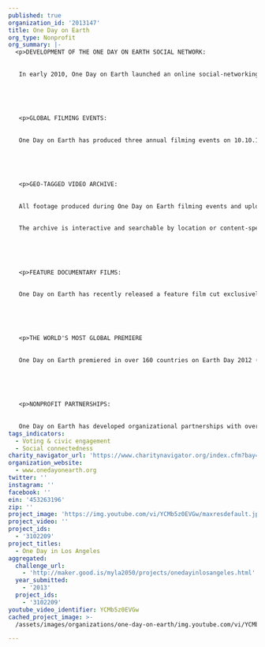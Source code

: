 ```yaml
---
published: true
organization_id: '2013147'
title: One Day on Earth
org_type: Nonprofit
org_summary: |-
  <p>DEVELOPMENT OF THE ONE DAY ON EARTH SOCIAL NETWORK:
   
   
   In early 2010, One Day on Earth launched an online social-networking platform to organize an international community of filmmakers. The site (www.onedayonearth.org) currently hosts over 35,000 members representing every country of the world, and over 1,200 in Los Angeles County alone. Through the One Day on Earth platform participants collaborate on an annual film, as described below.</p>
   
   
   
   
   
   <p>GLOBAL FILMING EVENTS:
   
   
   One Day on Earth has produced three annual filming events on 10.10.10, 11.11.11, and 12.12.12. These events have generated over 12,000 hours of video submissions representing every country of the world. The filming events have been adopted by NGOs and nonprofit organizations around the world as an effective means to engage talented filmmakers on local and global issues.</p>
   
   
   
   
   
   <p>GEO-TAGGED VIDEO ARCHIVE:
   
   
   All footage produced during One Day on Earth filming events and uploaded by participants is available to the public: archive.onedayonearth.org
   
   
   The archive is interactive and searchable by location or content-specific metadata tagged by participants upon upload. </p>
   
   
   
   
   
   <p>FEATURE DOCUMENTARY FILMS:
   
   
   One Day on Earth has recently released a feature film cut exclusively from footage captured during the 10.10.10 filming event. This film was released theatrically and is now publicly available on home video. The 11.11.11 and 12.12.12 films are currently being edited.</p>
   
   
   
   
   
   <p>THE WORLD'S MOST GLOBAL PREMIERE
   
   
   One Day on Earth premiered in over 160 countries on Earth Day 2012 (April 22, 2012), making it the world's most global film premiere: <http://mashable.com/2012/04/22/one-day-on-earth-premiere/></p>
   
   
   
   
   
   <p>NONPROFIT PARTNERSHIPS:
   
   
   One Day on Earth has developed organizational partnerships with over 100 global NGOs and nonprofit organizations around the world, and we have helped many of those organizations work towards their missions by empowering widespread media-creation in support of their cause.</p>
tags_indicators:
  - Voting & civic engagement
  - Social connectedness
charity_navigator_url: 'https://www.charitynavigator.org/index.cfm?bay=search.profile&ein=453263196'
organization_website:
  - www.onedayonearth.org
twitter: ''
instagram: ''
facebook: ''
ein: '453263196'
zip: ''
project_image: 'https://img.youtube.com/vi/YCMb5z0EVGw/maxresdefault.jpg'
project_video: ''
project_ids:
  - '3102209'
project_titles:
  - One Day in Los Angeles
aggregated:
  challenge_url:
    - 'http://maker.good.is/myla2050/projects/onedayinlosangeles.html'
  year_submitted:
    - '2013'
  project_ids:
    - '3102209'
youtube_video_identifier: YCMb5z0EVGw
cached_project_image: >-
  /assets/images/organizations/one-day-on-earth/img.youtube.com/vi/YCMb5z0EVGw/maxresdefault.jpg

---
```

